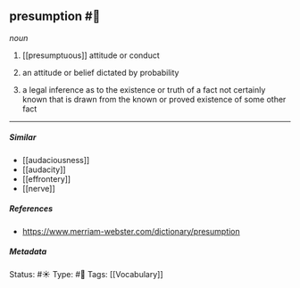 
## presumption  #🧠

_noun_

1. [[presumptuous]] attitude or conduct

2. an attitude or belief dictated by probability

3. a legal inference as to the existence or truth of a fact not certainly known that is drawn from the known or proved existence of some other fact

___

##### Similar

-   [[audaciousness]]
-   [[audacity]]
-   [[effrontery]]
-   [[nerve]]

##### References 

- https://www.merriam-webster.com/dictionary/presumption

##### Metadata
Status: #☀️ 
Type: #🔵 
Tags: [[Vocabulary]]
